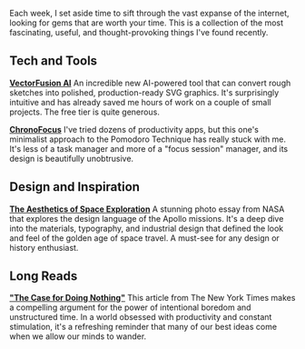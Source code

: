 Each week, I set aside time to sift through the vast expanse of the internet, looking for gems that are worth your time. This is a collection of the most fascinating, useful, and thought-provoking things I've found recently.

## Tech and Tools

**[VectorFusion AI](https://vectorfusion.ai)** An incredible new AI-powered tool that can convert rough sketches into polished, production-ready SVG graphics. It's surprisingly intuitive and has already saved me hours of work on a couple of small projects. The free tier is quite generous.

**[ChronoFocus](https://chronofocus.app)** I've tried dozens of productivity apps, but this one's minimalist approach to the Pomodoro Technique has really stuck with me. It's less of a task manager and more of a "focus session" manager, and its design is beautifully unobtrusive.

## Design and Inspiration

**[The Aesthetics of Space Exploration](https://www.nasa.gov/specials/apollo-50th/back-to-the-moon.html)** A stunning photo essay from NASA that explores the design language of the Apollo missions. It's a deep dive into the materials, typography, and industrial design that defined the look and feel of the golden age of space travel. A must-see for any design or history enthusiast.

## Long Reads

**["The Case for Doing Nothing"](https://www.nytimes.com/2019/04/29/smarter-living/the-case-for-doing-nothing.html)** This article from The New York Times makes a compelling argument for the power of intentional boredom and unstructured time. In a world obsessed with productivity and constant stimulation, it's a refreshing reminder that many of our best ideas come when we allow our minds to wander.
